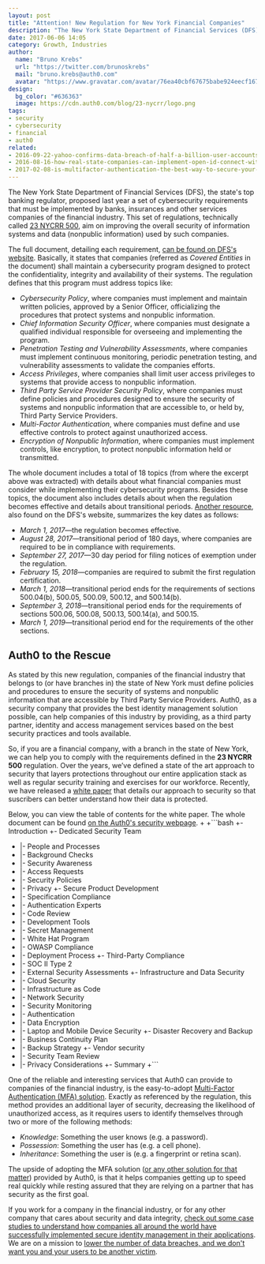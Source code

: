```yaml
---
layout: post
title: "Attention! New Regulation for New York Financial Companies"
description: "The New York State Department of Financial Services (DFS) has issued a new regulation that defines cybersecurity requirements for financial companies."
date: 2017-06-06 14:05
category: Growth, Industries
author:
  name: "Bruno Krebs"
  url: "https://twitter.com/brunoskrebs"
  mail: "bruno.krebs@auth0.com"
  avatar: "https://www.gravatar.com/avatar/76ea40cbf67675babe924eecf167b9b8?s=60"
design:
  bg_color: "#636363"
  image: https://cdn.auth0.com/blog/23-nycrr/logo.png
tags:
- security
- cybersecurity
- financial
- auth0
related:
- 2016-09-22-yahoo-confirms-data-breach-of-half-a-billion-user-accounts
- 2016-08-16-how-real-state-companies-can-implement-open-id-connect-with-auth0
- 2017-02-08-is-multifactor-authentication-the-best-way-to-secure-your-accounts-myths-and-reality
---
```


The New York State Department of Financial Services (DFS), the state's top banking regulator, proposed last year a set of cybersecurity requirements that must be implemented by banks, insurances and other services companies of the financial industry. This set of regulations, technically called [23 NYCRR 500](http://www.dfs.ny.gov/legal/regulations/adoptions/dfsrf500txt.pdf), aim on improving the overall security of information systems and data (nonpublic information) used by such companies.

The full document, detailing each requirement, [can be found on DFS's website](http://www.dfs.ny.gov/legal/regulations/adoptions/dfsrf500txt.pdf). Basically, it states that companies (referred as *Covered Entities* in the document) shall maintain a cybersecurity program designed to protect the confidentiality, integrity and availability of their systems. The regulation defines that this program must address topics like:

- *Cybersecurity Policy*, where companies must implement and maintain written policies,
approved by a Senior Officer, officializing the procedures that protect systems and nonpublic information.
- *Chief Information Security Officer*, where companies must designate a qualified individual
responsible for overseeing and implementing the program.
- *Penetration Testing and Vulnerability Assessments*, where companies must implement continuous monitoring, periodic penetration testing, and vulnerability assessments to validate the companies efforts.
- *Access Privileges*, where companies shall limit user access privileges to systems that provide access to nonpublic information.
- *Third Party Service Provider Security Policy*, where companies must define policies and
procedures designed to ensure the security of systems and nonpublic information that are accessible
to, or held by, Third Party Service Providers.
- *Multi-Factor Authentication*, where companies must define and use effective
controls to protect against unauthorized access.
- *Encryption of Nonpublic Information*, where companies must implement controls, like encryption, to protect nonpublic information held or transmitted.

The whole document includes a total of 18 topics (from where the excerpt above was extracted) with details about what financial companies must consider while implementing their cybersecurity programs. Besides these topics, the document also includes details about when the regulation becomes effective and details about transitional periods. [Another resource](http://www.dfs.ny.gov/about/cybersecurity.htm), also found on the DFS's website, summarizes the key dates as follows:

- *March 1, 2017*—the regulation becomes effective.
- *August 28, 2017*—transitional period of 180 days, where companies are required to be in compliance with requirements.
- *September 27, 2017*—30 day period for filing notices of exemption under the regulation.
- *February 15, 2018*—companies are required to submit the first regulation certification.
- *March 1, 2018*—transitional period ends for the requirements of sections 500.04(b), 500.05, 500.09, 500.12, and 500.14(b).
- *September 3, 2018*—transitional period ends for the requirements of sections 500.06, 500.08, 500.13, 500.14(a), and 500.15.
- *March 1, 2019*—transitional period end for the requirements of the other sections.

## Auth0 to the Rescue

As stated by this new regulation, companies of the financial industry that belongs to (or have branches in) the state of New York must define policies and procedures to ensure the security of systems and nonpublic information that are accessible by Third Party Service Providers. Auth0, as a security company that provides the best identity management solution possible, can help companies of this industry by providing, as a third party partner, identity and access management services based on the best security practices and tools available.

So, if you are a financial company, with a branch in the state of New York, we can help you to comply with the requirements defined in the **23 NYCRR 500** regulation. Over the years, we’ve defined a state of the art approach to security that layers protections throughout our entire application stack as well as regular security training and exercises for our workforce. Recently, we have released a [white paper](https://auth0.com/security) that details our approach to security so that suscribers can better understand how their data is protected.

Below, you can view the table of contents for the white paper. The whole document can be found [on the Auth0's security webpage](https://auth0.com/security).
 +
 +```bash
 +- Introduction
 +- Dedicated Security Team
 +  |- People and Processes
 +  |- Background Checks
 +  |- Security Awareness
 +  |- Access Requests
 +  |- Security Policies
 +  |- Privacy
 +- Secure Product Development
 +  |- Specification Compliance
 +  |- Authentication Experts
 +  |- Code Review
 +  |- Development Tools
 +  |- Secret Management
 +  |- White Hat Program
 +  |- OWASP Compliance
 +  |- Deployment Process
 +- Third-Party Compliance
 +  |- SOC II Type 2
 +  |- External Security Assessments
 +- Infrastructure and Data Security
 +  |- Cloud Security
 +  |- Infrastructure as Code
 +  |- Network Security
 +  |- Security Monitoring
 +  |- Authentication
 +  |- Data Encryption
 +  |- Laptop and Mobile Device Security
 +- Disaster Recovery and Backup
 +  |- Business Continuity Plan
 +  |- Backup Strategy
 +- Vendor security
 +  |- Security Team Review
 +  |- Privacy Considerations
 +- Summary
 +```

One of the reliable and interesting services that Auth0 can provide to companies of the financial industry, is the easy-to-adopt [Multi-Factor Authentication (MFA) solution](https://auth0.com/docs/multifactor-authentication). Exactly as referenced by the regulation, this method provides an additional layer of security, decreasing the likelihood of unauthorized access, as it requires users to identify themselves through two or more of the following methods:

- *Knowledge*: Something the user knows (e.g. a password).
- *Possession*: Something the user has (e.g. a cell phone).
- *Inheritance*: Something the user is (e.g. a fingerprint or retina scan).

The upside of adopting the MFA solution ([or any other solution for that matter](https://auth0.com/b2b-enterprise-identity-management)) provided by Auth0, is that it helps companies getting up to speed real quickly while resting assured that they are relying on a partner that has security as the first goal.

If you work for a company in the financial industry, or for any other company that cares about security and data integrity, [check out some case studies to understand how companies all around the world have successfully implemented secure identity management in their applications](https://auth0.com/b2b-enterprise-identity-management). We are on a mission to [lower the number of data breaches, and we don't want you and your users to be another victim](https://auth0.com/blog/data-breaches-by-the-numbers/).
